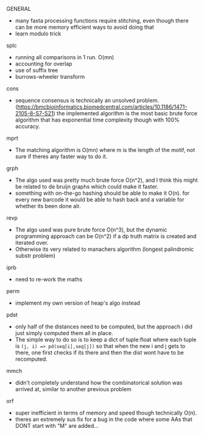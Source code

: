 GENERAL
- many fasta processing functions require stitching, even though there can be more memory efficient ways to avoid doing that
- learn modulo trick

splc
- running all comparisons in 1 run. O(mn)
- accounting for overlap
- use of suffix tree
- burrows-wheeler transform

cons
- sequence consensus is technically an unsolved problem. (https://bmcbioinformatics.biomedcentral.com/articles/10.1186/1471-2105-8-S7-S21) 
  the implemented algorithm is the most basic brute force algorithm that has exponential time complexity though with 100% accuracy. 

mprt
- The matching algorithm is O(mn) where m is the length of the motif, not sure if theres any faster way to do it.

grph
- The algo used was pretty much brute force O(n^2), and I think this might be related to de bruijn graphs which could make it faster. 
- something with on-the-go hashing should be able to make it O(n). for every new barcode it would be able to hash back and a variable for whether its been done alr.

revp 
- The algo used was pure brute force O(n^3), but the dynamic programming approach can be O(n^2) if a dp truth matrix is created and iterated over. 
- Otherwise its very related to manachers algorithm (longest palindromic substr problem)

iprb
- need to re-work the maths

perm
- implement my own version of heap's algo instead

pdst
- only half of the distances need to be computed, but the approach i did just simply computed them all in place.
- The simple way to do so is to keep a dict of tuple:float where each tuple is `(j, i) => pd(seq[i],seq[j])` so that when the new i and j gets to there, one first checks if its there and then the dist wont have to be recomputed.

mmch
- didn't completely understand how the combinatorical solution was arrived at, similar to another previous problem

orf
- super inefficient in terms of memory and speed though technically O(n). 
- theres an extremely sus fix for a bug in the code where some AAs that DONT start with "M" are added...